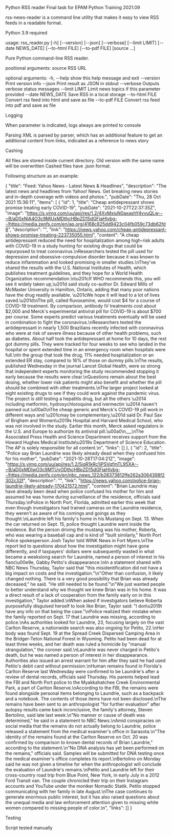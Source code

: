 Python RSS reader
Final task for EPAM Python Training 2021.09

rss-news-reader is a command line utility that makes it easy to view RSS feeds in a readable format.

Python 3.9 required

usage: rss_reader.py [-h] [--version] [--json] [--verbose] [--limit LIMIT]
                     [--date NEWS_DATE] [--to-html FILE] [--to-pdf FILE]
                     [source ...]

Pure Python command-line RSS reader.

positional arguments:
  source            RSS URL

optional arguments:
  -h, --help        show this help message and exit
  --version         Print version info
  --json            Print result as JSON in stdout
  --verbose         Outputs verbose status messages
  --limit LIMIT     Limit news topics if this parameter provided
  --date NEWS_DATE  Save RSS in a local storage
  --to-html FILE    Convert rss feed into html and save as file
  --to-pdf FILE     Convert rss feed into pdf and save as file

Logging

When parameter is indicated, logs always are printed to console


Parsing
XML is parsed by parser, which has an additional feature to get an additional content from links, indicated as a reference to news story 

Cashing

All files are stored inside current directory. Old version with the same name will be overwritten
Cashed files have .json format. 

Following structure as an example:

{
    "title": "Feed: Yahoo News - Latest News & Headlines",
    "description": "The latest news and headlines from Yahoo! News. Get breaking news stories and in-depth coverage with videos and photos.",
    "pubDate": "Thu, 28 Oct 2021 15:36:11",
    "items": [
        {
            "id": 1,
            "title": "Cheap antidepressant shows promise treating early COVID-19",
            "pubDate": "2021-10-27T22:37:35Z",
            "image": "https://s.yimg.com/uu/api/res/1.2/4XvMxiuN0axashY4vvuQLw--~B/aD0xNjA4O3c9MjUxMDthcHBpZD15dGFjaHlvbg--/https://media.zenfs.com/en/ap.org/4168c825dd9423c04fb059c73db62fd8",
            "description": "",
            "link": "https://news.yahoo.com/cheap-antidepressant-shows-promise-treating-223735055.html",
            "content": "A cheap antidepressant reduced the need for hospitalization among high-risk adults with COVID-19 in a study hunting for existing drugs that could be repurposed to treat coronavirus.\nResearchers tested the pill used for depression and obsessive-compulsive disorder because it was known to reduce inflammation and looked promising in smaller studies.\nThey've shared the results with the U.S. National Institutes of Health, which publishes treatment guidelines, and they hope for a World Health Organization recommendation.\n\u201cIf WHO recommends this, you will see it widely taken up,\u201d said study co-author Dr. Edward Mills of McMaster University in Hamilton, Ontario, adding that many poor nations have the drug readily available. \u201cWe hope it will lead to a lot of lives saved.\u201d\nThe pill, called fluvoxamine, would cost $4 for a course of COVID-19 treatment. By comparison, antibody IV treatments cost about $2,000 and Merck's experimental antiviral pill for COVID-19 is about $700 per course. Some experts predict various treatments eventually will be used in combination to fight the coronavirus.\nResearchers tested the antidepressant in nearly 1,500 Brazilians recently infected with coronavirus who were at risk of severe illness because of other health problems, such as diabetes. About half took the antidepressant at home for 10 days, the rest got dummy pills. They were tracked for four weeks to see who landed in the hospital or spent extended time in an emergency room when hospitals were full.\nIn the group that took the drug, 11% needed hospitalization or an extended ER stay, compared to 16% of those on dummy pills.\nThe results, published Wednesday in the journal Lancet Global Health, were so strong that independent experts monitoring the study recommended stopping it early because the results were clear.\nQuestions remain about the best dosing, whether lower risk patients might also benefit and whether the pill should be combined with other treatments.\nThe larger project looked at eight existing drugs to see if they could work against the pandemic virus. The project is still testing a hepatitis drug, but all the others \u2014 including metformin, hydroxychloroquine and ivermectin \u2014 haven't panned out.\u00a0\nThe cheap generic and Merck's COVID-19 pill work in different ways and \u201cmay be complementary,\u201d said Dr. Paul Sax of Brigham and Women\u2019s Hospital and Harvard Medical School, who was not involved in the study. Earlier this month, Merck asked regulators in the U.S. and Europe to authorize its antiviral pill.\u00a0\n___\nThe Associated Press Health and Science Department receives support from the Howard Hughes Medical Institute\u2019s Department of Science Education. The AP is solely responsible for all content.\n",
            "links": []
        },
        {
            "id": 2,
            "title": "Police say Brian Laundrie was likely already dead when they confused him for his mother",
            "pubDate": "2021-10-28T17:04:21Z",
            "image": "https://s.yimg.com/uu/api/res/1.2/5iqR1kRc1iPSVqfmTL95XA--~B/aD0xMDIwO3c9MTUyODthcHBpZD15dGFjaHlvbg--/https://media.zenfs.com/en/nbc_news_122/b28373812ffe262a3064398f2302c32f",
            "description": "",
            "link": "https://news.yahoo.com/police-brian-laundrie-likely-already-170421572.html",
            "content": "Brian Laundrie may have already been dead when police confused his mother for him and assumed he was home during surveillance of the residence, officials said Thursday.\nPolice in North Port, Florida, admitted earlier this week that even though investigators had trained cameras on the Laundrie residence, they weren't as aware of his comings and goings as they thought.\nLaundrie left his family's home in his Mustang on Sept. 13. When the car returned on Sept. 15, police thought Laundrie went inside the residence. But the person driving the mustang was his mother, Roberta, who was wearing a baseball cap and is kind of \"built similarly,\" North Port Police spokesperson Josh Taylor told WINK News in Fort Myers.\nThe report led to questions about how the investigation might have gone differently, and if taxpayers' dollars were subsequently wasted in what became a weekslong search for Laundrie, named a person of interest in his fianc\u00e9e, Gabby Petito's disappearance.\nIn a statement shared with NBC News Thursday, Taylor said that \"this misidentification did not have a big impact on costs and the investigation.\"\n\"Other than confusion, it likely changed nothing. There is a very good possibility that Brian was already deceased,\" he said. \"He still needed to be found.\"\n\"We just wanted people to better understand why we thought we knew Brian was in his home. It was a direct result of a lack of cooperation from the family early on in this investigation,\" Taylor added.\nWhen asked if investigators believe Roberta purposefully disguised herself to look like Brian, Taylor said: \"I don\u2019t have any info on that being the case.\"\nPolice realized their mistake when the family reported on Sept. 17 that Laundrie was missing, according to police.\nAs authorities looked for Laundrie, 23, focusing largely on the vast Carlton Reserve, a nationwide search was also ongoing for Petito, 22.\nHer body was found Sept. 19 at the Spread Creek Dispersed Camping Area in the Bridger-Teton National Forest in Wyoming. Petito had been dead for at least three weeks, and her death was ruled a homicide by \"manual strangulation,\" the coroner said.\nLaundrie was never charged in Petito's death, but he was named a person of interest in her disappearance. Authorities also issued an arrest warrant for him after they said he had used Petito's debit card without permission.\nHuman remains found in Florida's Carlton Reserve last Wednesday were confirmed to be Laundrie's after a review of dental records, officials said Thursday. His parents helped lead the FBI and North Port police to the Myakkahatchee Creek Environmental Park, a part of Carlton Reserve.\nAccording to the FBI, the remains were found alongside personal items belonging to Laundrie, such as a backpack and a notebook. The contents of those items have not been disclosed.\nThe remains have been sent to an anthropologist \"for further evaluation\" after autopsy results came back inconclusive, the family's attorney, Steven Bertolino, said late last week.\n\"No manner or cause of death was determined,\" he said in a statement to NBC News.\nAmid conspiracies on social media that the remains do not actually belong to Laundrie, police released a statement from the medical examiner's office in Sarasota.\n\"The identity of the remains found at the Carlton Reserve on Oct. 20 was confirmed by comparison to known dental records of Brian Laundrie,\" according to the statement.\n\"No DNA analysis has yet been performed on the remains,\" officials said. Samples will be submitted for DNA testing once the medical examiner's office completes its report.\nBertolino on Monday said he was not given a timeline for when the anthropologist will conclude the evaluation of Laundrie's remains.\nPetito and Laundrie left for their cross-country road trip from Blue Point, New York, in early July in a 2012 Ford Transit van. The couple chronicled their trip on their Instagram accounts and YouTube under the moniker Nomadic Statik. Petito stopped communicating with her family in late August.\nThe case continues to generate enormous public interest, but it has also raised questions about the unequal media and law enforcement attention given to missing white women compared to missing people of color.\n",
            "links": []
        }

Testing

Script tested manually
